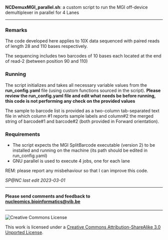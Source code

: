 **NCDemuxMGI_parallel.sh**: a custom script to run the MGI off-device demultiplexer in parallel for 4 Lanes

<hr>

### Remarks

The code developed here applies to 10X data sequenced with paired reads of length 28 and 110 bases respectively.

The sequencing includes two barcodes of 10 bases each located at the end of read-2 (between position 90 and 110)

### Running

The script initializes and takes all necessary variable values from the **run_config.yaml** file (using custom functions sourced in the script). **Please review the run_config.yaml file and edit what needs be before running, this code is not performing any check on the provided values**

The sample to barcode list is provided as a two-column tab-separated text file in which column #1 reports sample labels and column#2 the merged string of barcode#1 and barcode#2 (both provided in Forward orientation).


### Requirements

* The script expects the MGI SplitBarcode executable (version 2) to be installed and running on the machine (its path should be edited in run_config.yaml)
* GNU parallel is used to execute 4 jobs, one for each lane

REM: please report any misbehaviour so that I can improve this code.

_SP@NC last edit 2023-03-01_

<hr>

<h4>Please send comments and feedback to <a href="mailto:nucleomics.bioinformatics@vib.be">nucleomics.bioinformatics@vib.be</a></h4>

<hr>

![Creative Commons License](http://i.creativecommons.org/l/by-sa/3.0/88x31.png?raw=true)

This work is licensed under a [Creative Commons Attribution-ShareAlike 3.0 Unported License](http://creativecommons.org/licenses/by-sa/3.0/).
